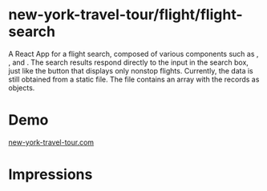 # new-york-travel-tour/flight/flight-search

A React App for a flight search, composed of various components such as <Searchbar />, <SearchbarButton />, <Feed /> and <FeedItem />. The search results respond directly to the input in the search box, just like the button that displays only nonstop flights. Currently, the data is still obtained from a static file. The file contains an array with the records as objects.

# Demo

[new-york-travel-tour.com](https://www.new-york-travel-tour.com/de/flug/flugdauer-von-deutschland-nach-new-york.php#root)

# Impressions
